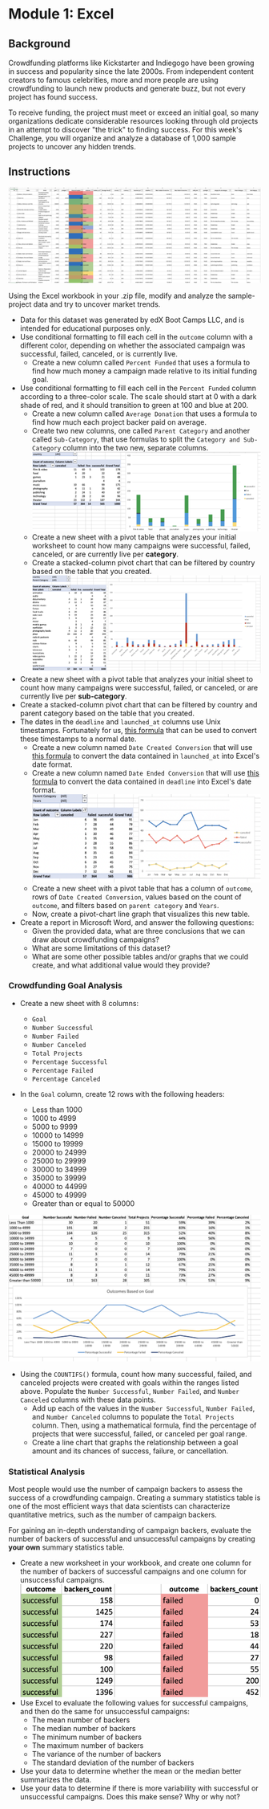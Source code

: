 # Module 1: Excel

## Background

Crowdfunding platforms like Kickstarter and Indiegogo have been growing in success and popularity since the late 2000s. From independent content creators to famous celebrities, more and more people are using crowdfunding to launch new products and generate buzz, but not every project has found success.

To receive funding, the project must meet or exceed an initial goal, so many organizations dedicate considerable resources looking through old projects in an attempt to discover "the trick" to finding success. For this week's Challenge, you will organize and analyze a database of 1,000 sample projects to uncover any hidden trends.

## Instructions

![A table contains a database of 1,000 sample crowdfunding projects.](README%20Images/01-FullTable.png)

Using the Excel workbook in your .zip file, modify and analyze the sample-project data and try to uncover market trends.
* Data for this dataset was generated by edX Boot Camps LLC, and is intended for educational purposes only.
* Use conditional formatting to fill each cell in the `outcome` column with a different color, depending on whether the associated campaign was successful, failed, canceled, or is currently live.
    * Create a new column called `Percent Funded` that uses a formula to find how much money a campaign made relative to its initial funding goal.
* Use conditional formatting to fill each cell in the `Percent Funded` column according to a three-color scale. The scale should start at 0 with a dark shade of red, and it should transition to green at 100 and blue at 200. 
    * Create a new column called `Average Donation` that uses a formula to find how much each project backer paid on average.
    * Create two new columns, one called `Parent Category` and another called `Sub-Category`, that use formulas to split the `Category and Sub-Category` column into the two new, separate columns. 
    ![Category Stats](README%20Images/02-CategoryStats.PNG)
    * Create a new sheet with a pivot table that analyzes your initial worksheet to count how many campaigns were successful, failed, canceled, or are currently live per **category**.
    * Create a stacked-column pivot chart that can be filtered by country based on the table that you created.
    ![Subcategory Stats](README%20Images/03-SubcategoryStats.PNG)
* Create a new sheet with a pivot table that analyzes your initial sheet to count how many campaigns were successful, failed, or canceled, or are currently live per **sub-category**.
* Create a stacked-column pivot chart that can be filtered by country and parent category based on the table that you created.
* The dates in the `deadline` and `launched_at` columns use Unix timestamps. Fortunately for us, [this formula](https://www.extendoffice.com/documents/excel/2473-excel-timestamp-to-date.html) that can be used to convert these timestamps to a normal date.
    * Create a new column named `Date Created Conversion` that will use [this formula](https://www.extendoffice.com/documents/excel/2473-excel-timestamp-to-date.html) to convert the data contained in `launched_at` into Excel's date format.
    * Create a new column named `Date Ended Conversion` that will use [this formula](https://www.extendoffice.com/documents/excel/2473-excel-timestamp-to-date.html) to convert the data contained in `deadline` into Excel's date format.
      ![Outcomes Based on Launch Date](README%20Images/04-LaunchDateOutcomes.PNG)
    * Create a new sheet with a pivot table that has a column of `outcome`, rows of `Date Created Conversion`, values based on the count of `outcome`, and filters based on `parent category` and `Years`.
    * Now, create a pivot-chart line graph that visualizes this new table.
* Create a report in Microsoft Word, and answer the following questions:
    * Given the provided data, what are three conclusions that we can draw about crowdfunding campaigns?
    * What are some limitations of this dataset?
    * What are some other possible tables and/or graphs that we could create, and what additional value would they provide?

### Crowdfunding Goal Analysis

* Create a new sheet with 8 columns:
    * `Goal`
    * `Number Successful`
    * `Number Failed`
    * `Number Canceled`
    * `Total Projects`
    * `Percentage Successful`
    * `Percentage Failed`
    * `Percentage Canceled`  


* In the `Goal` column, create 12 rows with the following headers:
    * Less than 1000 
    * 1000 to 4999
    * 5000 to 9999
    * 10000 to 14999
    * 15000 to 19999
    * 20000 to 24999
    * 25000 to 29999
    * 30000 to 34999
    * 35000 to 39999
    * 40000 to 44999
    * 45000 to 49999
    * Greater than or equal to 50000  

![A table and corresponding graph showing the percentage of projects that are successful, failed, and canceled based on their crowdfunding goal.](README%20Images/05-GoalOutcomes.PNG)

* Using the `COUNTIFS()` formula, count how many successful, failed, and canceled projects were created with goals within the ranges listed above. Populate the `Number Successful`, `Number Failed`, and `Number Canceled` columns with these data points.
    * Add up each of the values in the `Number Successful`, `Number Failed`, and `Number Canceled` columns to populate the `Total Projects` column. Then, using a mathematical formula, find the percentage of projects that were successful, failed, or canceled per goal range.
    * Create a line chart that graphs the relationship between a goal amount and its chances of success, failure, or cancellation.

### Statistical Analysis

Most people would use the number of campaign backers to assess the success of a crowdfunding campaign. Creating a summary statistics table is one of the most efficient ways that data scientists can characterize quantitative metrics, such as the number of campaign backers.

For gaining an in-depth understanding of campaign backers, evaluate the number of backers of successful and unsuccessful campaigns by creating **your own** summary statistics table.

* Create a new worksheet in your workbook, and create one column for the number of backers of successful campaigns and one column for unsuccessful campaigns. 
![A table containing a column for the number of backers of successful campaigns and a column for unsuccessful campaigns.](README%20Images/06-backers01.png)
* Use Excel to evaluate the following values for successful campaigns, and then do the same for unsuccessful campaigns:
   * The mean number of backers
   * The median number of backers
   * The minimum number of backers
   * The maximum number of backers
   * The variance of the number of backers
   * The standard deviation of the number of backers
* Use your data to determine whether the mean or the median better summarizes the data.
* Use your data to determine if there is more variability with successful or unsuccessful campaigns. Does this make sense? Why or why not?